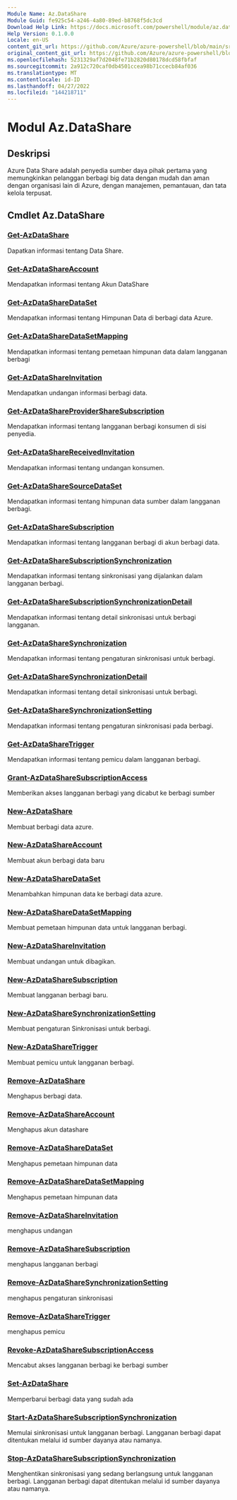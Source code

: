 ```yaml
---
Module Name: Az.DataShare
Module Guid: fe925c54-a246-4a80-89ed-b8768f5dc3cd
Download Help Link: https://docs.microsoft.com/powershell/module/az.datashare
Help Version: 0.1.0.0
Locale: en-US
content_git_url: https://github.com/Azure/azure-powershell/blob/main/src/DataShare/DataShare/help/Az.DataShare.md
original_content_git_url: https://github.com/Azure/azure-powershell/blob/main/src/DataShare/DataShare/help/Az.DataShare.md
ms.openlocfilehash: 5231329af7d2048fe71b2820d80178dcd58fbfaf
ms.sourcegitcommit: 2a912c720caf0db4501ccea98b71ccecb84af036
ms.translationtype: MT
ms.contentlocale: id-ID
ms.lasthandoff: 04/27/2022
ms.locfileid: "144218711"
---
```

# Modul Az.DataShare
## Deskripsi
Azure Data Share adalah penyedia sumber daya pihak pertama yang memungkinkan pelanggan berbagi big data dengan mudah dan aman dengan organisasi lain di Azure, dengan manajemen, pemantauan, dan tata kelola terpusat.

## Cmdlet Az.DataShare
### [Get-AzDataShare](Get-AzDataShare.md)
Dapatkan informasi tentang Data Share.

### [Get-AzDataShareAccount](Get-AzDataShareAccount.md)
Mendapatkan informasi tentang Akun DataShare

### [Get-AzDataShareDataSet](Get-AzDataShareDataSet.md)
Mendapatkan informasi tentang Himpunan Data di berbagi data Azure.

### [Get-AzDataShareDataSetMapping](Get-AzDataShareDataSetMapping.md)
Mendapatkan informasi tentang pemetaan himpunan data dalam langganan berbagi

### [Get-AzDataShareInvitation](Get-AzDataShareInvitation.md)
Mendapatkan undangan informasi berbagi data.

### [Get-AzDataShareProviderShareSubscription](Get-AzDataShareProviderShareSubscription.md)
Mendapatkan informasi tentang langganan berbagi konsumen di sisi penyedia.

### [Get-AzDataShareReceivedInvitation](Get-AzDataShareReceivedInvitation.md)
Mendapatkan informasi tentang undangan konsumen.

### [Get-AzDataShareSourceDataSet](Get-AzDataShareSourceDataSet.md)
Mendapatkan informasi tentang himpunan data sumber dalam langganan berbagi.

### [Get-AzDataShareSubscription](Get-AzDataShareSubscription.md)
Mendapatkan informasi tentang langganan berbagi di akun berbagi data.

### [Get-AzDataShareSubscriptionSynchronization](Get-AzDataShareSubscriptionSynchronization.md)
Mendapatkan informasi tentang sinkronisasi yang dijalankan dalam langganan berbagi.

### [Get-AzDataShareSubscriptionSynchronizationDetail](Get-AzDataShareSubscriptionSynchronizationDetail.md)
Mendapatkan informasi tentang detail sinkronisasi untuk berbagi langganan.

### [Get-AzDataShareSynchronization](Get-AzDataShareSynchronization.md)
Mendapatkan informasi tentang pengaturan sinkronisasi untuk berbagi.

### [Get-AzDataShareSynchronizationDetail](Get-AzDataShareSynchronizationDetail.md)
Mendapatkan informasi tentang detail sinkronisasi untuk berbagi.

### [Get-AzDataShareSynchronizationSetting](Get-AzDataShareSynchronizationSetting.md)
Mendapatkan informasi tentang pengaturan sinkronisasi pada berbagi.

### [Get-AzDataShareTrigger](Get-AzDataShareTrigger.md)
Mendapatkan informasi tentang pemicu dalam langganan berbagi.

### [Grant-AzDataShareSubscriptionAccess](Grant-AzDataShareSubscriptionAccess.md)
Memberikan akses langganan berbagi yang dicabut ke berbagi sumber

### [New-AzDataShare](New-AzDataShare.md)
Membuat berbagi data azure.

### [New-AzDataShareAccount](New-AzDataShareAccount.md)
Membuat akun berbagi data baru

### [New-AzDataShareDataSet](New-AzDataShareDataSet.md)
Menambahkan himpunan data ke berbagi data azure.

### [New-AzDataShareDataSetMapping](New-AzDataShareDataSetMapping.md)
Membuat pemetaan himpunan data untuk langganan berbagi.

### [New-AzDataShareInvitation](New-AzDataShareInvitation.md)
Membuat undangan untuk dibagikan.

### [New-AzDataShareSubscription](New-AzDataShareSubscription.md)
Membuat langganan berbagi baru.

### [New-AzDataShareSynchronizationSetting](New-AzDataShareSynchronizationSetting.md)
Membuat pengaturan Sinkronisasi untuk berbagi.

### [New-AzDataShareTrigger](New-AzDataShareTrigger.md)
Membuat pemicu untuk langganan berbagi.

### [Remove-AzDataShare](Remove-AzDataShare.md)
Menghapus berbagi data.

### [Remove-AzDataShareAccount](Remove-AzDataShareAccount.md)
Menghapus akun datashare

### [Remove-AzDataShareDataSet](Remove-AzDataShareDataSet.md)
Menghapus pemetaan himpunan data

### [Remove-AzDataShareDataSetMapping](Remove-AzDataShareDataSetMapping.md)
Menghapus pemetaan himpunan data

### [Remove-AzDataShareInvitation](Remove-AzDataShareInvitation.md)
menghapus undangan

### [Remove-AzDataShareSubscription](Remove-AzDataShareSubscription.md)
menghapus langganan berbagi

### [Remove-AzDataShareSynchronizationSetting](Remove-AzDataShareSynchronizationSetting.md)
menghapus pengaturan sinkronisasi

### [Remove-AzDataShareTrigger](Remove-AzDataShareTrigger.md)
menghapus pemicu

### [Revoke-AzDataShareSubscriptionAccess](Revoke-AzDataShareSubscriptionAccess.md)
Mencabut akses langganan berbagi ke berbagi sumber

### [Set-AzDataShare](Set-AzDataShare.md)
Memperbarui berbagi data yang sudah ada

### [Start-AzDataShareSubscriptionSynchronization](Start-AzDataShareSubscriptionSynchronization.md)
Memulai sinkronisasi untuk langganan berbagi. Langganan berbagi dapat ditentukan melalui id sumber dayanya atau namanya.

### [Stop-AzDataShareSubscriptionSynchronization](Stop-AzDataShareSubscriptionSynchronization.md)
Menghentikan sinkronisasi yang sedang berlangsung untuk langganan berbagi. Langganan berbagi dapat ditentukan melalui id sumber dayanya atau namanya.


